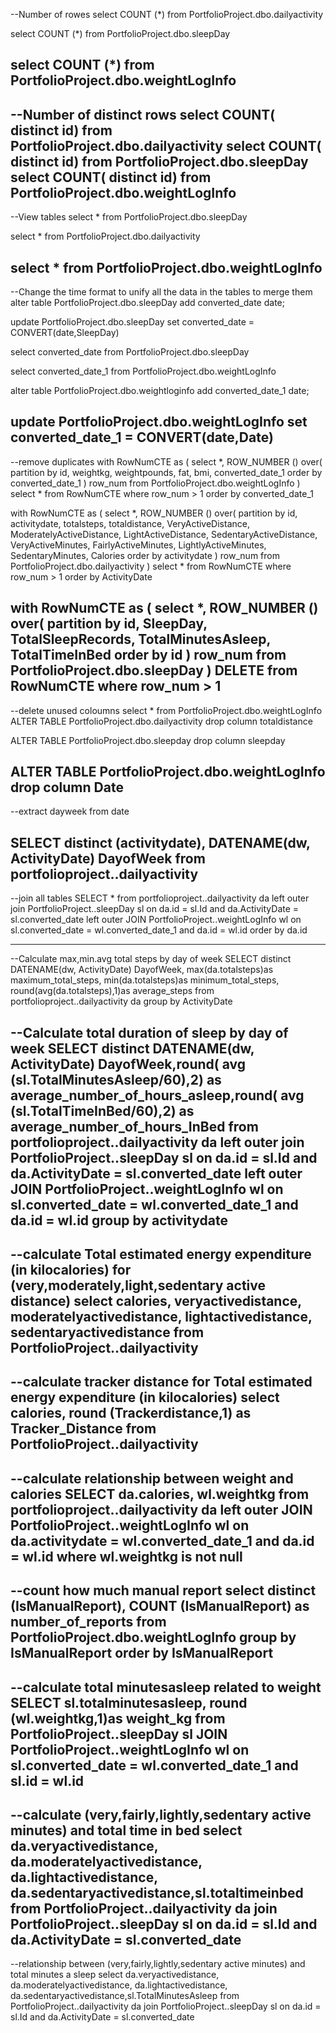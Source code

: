 --Number of rowes
select 
COUNT (*)
from PortfolioProject.dbo.dailyactivity 

select 
COUNT (*)
from PortfolioProject.dbo.sleepDay 

select 
COUNT (*)
from PortfolioProject.dbo.weightLogInfo 
-------------------------------------------------------------------------------------
--Number of distinct rows 
select COUNT( distinct id) from PortfolioProject.dbo.dailyactivity 
select COUNT( distinct id) from PortfolioProject.dbo.sleepDay
select COUNT( distinct id) from PortfolioProject.dbo.weightLogInfo
--------------------------------------------------------------------------------------
--View tables 
select *
from PortfolioProject.dbo.sleepDay

select *
from PortfolioProject.dbo.dailyactivity

select *
from PortfolioProject.dbo.weightLogInfo
-------------------------------------------------------------------------------------------------
--Change the time format to unify all the data in the tables to merge them 
alter table PortfolioProject.dbo.sleepDay
add converted_date date;

update PortfolioProject.dbo.sleepDay
set converted_date = CONVERT(date,SleepDay)

select converted_date 
from PortfolioProject.dbo.sleepDay

select converted_date_1 
from PortfolioProject.dbo.weightLogInfo

alter table PortfolioProject.dbo.weightloginfo
add converted_date_1 date;

update PortfolioProject.dbo.weightLogInfo
set converted_date_1 = CONVERT(date,Date)
--------------------------------------------------------------------------------------------------------------
--remove duplicates
with RowNumCTE as (
select *, 
ROW_NUMBER () over(
partition by 
id,
weightkg,
weightpounds,
fat,
bmi,
converted_date_1
order by 
converted_date_1
) row_num
from
PortfolioProject.dbo.weightLogInfo
)
select *
from
RowNumCTE
where row_num > 1
order by
converted_date_1



with RowNumCTE as (
select *, 
ROW_NUMBER () over(
partition by 
id,
activitydate,
totalsteps,
totaldistance,
VeryActiveDistance,
ModeratelyActiveDistance,
LightActiveDistance,
SedentaryActiveDistance,
VeryActiveMinutes,
FairlyActiveMinutes,
LightlyActiveMinutes,
SedentaryMinutes,
Calories
order by 
activitydate
) row_num
from
PortfolioProject.dbo.dailyactivity
)
select *
from
RowNumCTE
where row_num > 1
order by
ActivityDate


with RowNumCTE as (
select *, 
ROW_NUMBER () over(
partition by 
id,
SleepDay,
TotalSleepRecords,
TotalMinutesAsleep,
TotalTimeInBed
order by 
id
) row_num
from
PortfolioProject.dbo.sleepDay
)
DELETE 
from
RowNumCTE
where row_num > 1
---------------------------------------------------------------------------------------------------------
--delete unused coloumns 
select *
from PortfolioProject.dbo.weightLogInfo
ALTER TABLE PortfolioProject.dbo.dailyactivity
drop column totaldistance

ALTER TABLE PortfolioProject.dbo.sleepday
drop column sleepday

ALTER TABLE PortfolioProject.dbo.weightLogInfo
drop column Date 
-----------------------------------------------------------------------------------------------------------------
--extract dayweek from date 

SELECT distinct (activitydate), DATENAME(dw, ActivityDate) DayofWeek
from
portfolioproject..dailyactivity
-------------------------------------------------------------------------------------------------------------------
--join all  tables 
SELECT * 
from portfolioproject..dailyactivity da
left outer join PortfolioProject..sleepDay sl
 on da.id = sl.Id
 and da.ActivityDate = sl.converted_date
 left outer JOIN PortfolioProject..weightLogInfo wl
 on sl.converted_date = wl.converted_date_1
 and da.id = wl.id
 order by da.id
 
 --------------------------------------------------------------------------------------------------------------------
 --Calculate max,min.avg total steps by day of week
SELECT distinct DATENAME(dw, ActivityDate)  DayofWeek, max(da.totalsteps)as maximum_total_steps, min(da.totalsteps)as minimum_total_steps, round(avg(da.totalsteps),1)as average_steps
from portfolioproject..dailyactivity da
 group by ActivityDate

 --Calculate total duration of sleep by day of week
 SELECT distinct DATENAME(dw, ActivityDate)  DayofWeek,round( avg (sl.TotalMinutesAsleep/60),2) as average_number_of_hours_asleep,round( avg (sl.TotalTimeInBed/60),2) as average_number_of_hours_InBed 
from portfolioproject..dailyactivity da
left outer join PortfolioProject..sleepDay sl
 on da.id = sl.Id
 and da.ActivityDate = sl.converted_date
 left outer JOIN PortfolioProject..weightLogInfo wl
 on sl.converted_date = wl.converted_date_1
 and da.id = wl.id
 group by activitydate
 ------------------------------------------------------------------------------------------------------------------------
 --calculate  Total estimated energy expenditure (in kilocalories) for (very,moderately,light,sedentary active distance)
 select 
  calories, veryactivedistance, moderatelyactivedistance, lightactivedistance, sedentaryactivedistance
 from 
 PortfolioProject..dailyactivity
 ---------------------------------------------------------------------------------------------------------------------------------
 --calculate tracker distance for Total estimated energy expenditure (in kilocalories)
  select 
  calories, round (Trackerdistance,1) as Tracker_Distance
 from 
 PortfolioProject..dailyactivity
 -----------------------------------------------------------------------------------------------------------------------------
 --calculate relationship between weight and calories 
 SELECT da.calories, wl.weightkg
 from portfolioproject..dailyactivity da
  left outer JOIN PortfolioProject..weightLogInfo wl
 on da.activitydate = wl.converted_date_1
 and da.id = wl.id
 where wl.weightkg is not null 
 --------------------------------------------------------------------------------------------------------------------------------
 --count how much manual report
select distinct (IsManualReport), COUNT (IsManualReport) as number_of_reports
from PortfolioProject.dbo.weightLogInfo
group by IsManualReport
order by IsManualReport
------------------------------------------------------------------------------------------------------------------------
--calculate total minutesasleep related to weight 
SELECT sl.totalminutesasleep, round (wl.weightkg,1)as weight_kg
from PortfolioProject..sleepDay sl
 JOIN PortfolioProject..weightLogInfo wl
 on sl.converted_date = wl.converted_date_1
 and sl.id = wl.id
 ---------------------------------------------------------------------------------------------------------------------------------
 --calculate (very,fairly,lightly,sedentary active minutes) and total time in bed
 select 
 da.veryactivedistance, da.moderatelyactivedistance, da.lightactivedistance, da.sedentaryactivedistance,sl.totaltimeinbed
 from 
 PortfolioProject..dailyactivity da
 join PortfolioProject..sleepDay sl
 on da.id = sl.Id
 and da.ActivityDate = sl.converted_date 
 ---------------------------------------------------------------------------------------------------------------------------
 --relationship between (very,fairly,lightly,sedentary active minutes) and total minutes a sleep
 select 
  da.veryactivedistance, da.moderatelyactivedistance, da.lightactivedistance, da.sedentaryactivedistance,sl.TotalMinutesAsleep
 from 
 PortfolioProject..dailyactivity da
 join PortfolioProject..sleepDay sl
 on da.id = sl.Id
 and da.ActivityDate = sl.converted_date 
